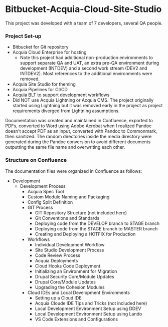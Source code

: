 # Bitbucket-Acquia-Cloud-Site-Studio

This project was developed with a team of 7 developers, several QA people.

### Project Set-up

- Bitbucket for Git repository
- Acquia Cloud Enterprise for hosting
    - Note this project had additional non-production environments to support separate QA and UAT, an extra pre-QA environment during development (INTDEV) and a second work stream (DEV2 and INTDEV2).  Most references to the additional environments were removed.
- Acquia Site Studio for theming
- Acquia Pipelines for CI/CD
- Acquia BLT to support development workflows
- Did NOT use Acquia Lightning or Acquia CMS.  The project originally started using Lightning but it was removed early in the project as project requirements diverged from Lightning assumptions.

Documentation was created and maintained in Confluence, exported to PDFs, converted to Word using Adobe Acrobat when I realized Pandoc doesn't accept PDF as an input, converted with Pandoc to Commonmark, then sanitized.  The random directories inside the media directory were generated during the Pandoc conversion to avoid different documents outputting the same file name and overwriting each other.

### Structure on Confluence

The documentation files were organized in Confluence as follows:

- Development
    - Development Process
        - Acquia Spec Tool
        - Custom Module Naming and Packaging
        - Config Split Definition
        - GIT Process
            - GIT Repository Structure (not included here)
            - Git Conventions and Standards
            - Deploying code from the DEVELOP branch to STAGE branch
            - Deploying code from the STAGE branch to MASTER branch
            - Creating and Deploying a HOTFIX for Production
        - Workflows
            - Individual Development Workflow
            - Site Studio Development Process
            - Code Review Process
            - Acquia Deployments
            - Cloud Hooks Code Deployment
            - Initializing an Environment for Migration
            - Drupal Security Core/Module Updates
            - Drupal Core/Module Updates
            - Upgrading the Cohesion Modules
        - Cloud IDEs and Local Development Environments
            - Setting up a Cloud IDE
            - Acquia Cloude IDE Tips and Tricks (not included here)
            - Local Development Environment Setup using DDEV
            - Local Development Environment Setup using Lando
            - VS Code Extensions and Configurations